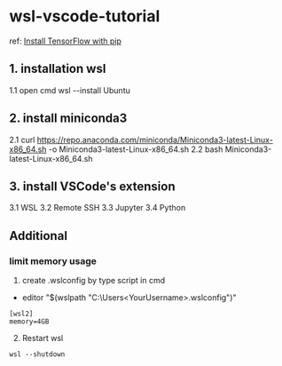 # wsl-vscode-tutorial
ref: [Install TensorFlow with pip](https://www.tensorflow.org/install/pip)
## 1. installation wsl
1.1 open cmd
wsl --install Ubuntu

## 2. install miniconda3
2.1 curl https://repo.anaconda.com/miniconda/Miniconda3-latest-Linux-x86_64.sh -o Miniconda3-latest-Linux-x86_64.sh
2.2 bash Miniconda3-latest-Linux-x86_64.sh

## 3. install VSCode's extension
3.1 WSL
3.2 Remote SSH
3.3 Jupyter
3.4 Python
## Additional
### limit memory usage
1. create .wslconfig by type script in cmd
- editor "$(wslpath "C:\Users\<YourUsername>\.wslconfig")"
```
[wsl2]
memory=4GB
```
2. Restart wsl
```
wsl --shutdown
```
